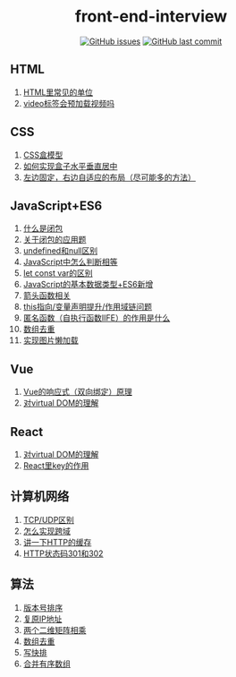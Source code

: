 <h1 align="center">front-end-interview</h1>

<div align="center">
<a href="https://github.com/Liqiuyue9597/front-end-interview/issues"><img alt="GitHub issues" src="https://img.shields.io/github/issues-raw/Liqiuyue9597/front-end-interview?style=for-the-badge"></img></a>
<a href="https://github.com/Liqiuyue9597/front-end-interview"><img alt="GitHub last commit" src="https://img.shields.io/github/last-commit/Liqiuyue9597/front-end-interview?style=for-the-badge"></img></a>
</div>


## HTML
1. [HTML里常见的单位](https://github.com/Liqiuyue9597/front-end-interview/issues/20)
1. [video标签会预加载视频吗](https://github.com/Liqiuyue9597/front-end-interview/issues/21)

## CSS
1. [CSS盒模型](https://github.com/Liqiuyue9597/front-end-interview/issues/10)
1. [如何实现盒子水平垂直居中](https://github.com/Liqiuyue9597/front-end-interview/issues/8)
1. [左边固定，右边自适应的布局（尽可能多的方法）](https://github.com/Liqiuyue9597/front-end-interview/issues/5)

## JavaScript+ES6
1. [什么是闭包](https://github.com/Liqiuyue9597/front-end-interview/issues/18)
1. [关于闭包的应用题](https://github.com/Liqiuyue9597/front-end-interview/issues/25)
1. [undefined和null区别](https://github.com/Liqiuyue9597/front-end-interview/issues/17)
1. [JavaScript中怎么判断相等](https://github.com/Liqiuyue9597/front-end-interview/issues/16)
1. [let const var的区别](https://github.com/Liqiuyue9597/front-end-interview/issues/15)
1. [JavaScript的基本数据类型+ES6新增](https://github.com/Liqiuyue9597/front-end-interview/issues/14)
1. [箭头函数相关](https://github.com/Liqiuyue9597/front-end-interview/issues/7)
1. [this指向/变量声明提升/作用域链问题](https://github.com/Liqiuyue9597/front-end-interview/issues/2)
1. [匿名函数（自执行函数IIFE）的作用是什么](https://github.com/Liqiuyue9597/front-end-interview/issues/24)
1. [数组去重](https://github.com/Liqiuyue9597/front-end-interview/issues/26)
1. [实现图片懒加载](https://github.com/Liqiuyue9597/front-end-interview/issues/29)

## Vue
1. [Vue的响应式（双向绑定）原理](https://github.com/Liqiuyue9597/front-end-interview/issues/13)
1. [对virtual DOM的理解](https://github.com/Liqiuyue9597/front-end-interview/issues/12)

## React
1. [对virtual DOM的理解](https://github.com/Liqiuyue9597/front-end-interview/issues/12)
1. [React里key的作用](https://github.com/Liqiuyue9597/front-end-interview/issues/23)

## 计算机网络
1. [TCP/UDP区别](https://github.com/Liqiuyue9597/front-end-interview/issues/11)
1. [怎么实现跨域](https://github.com/Liqiuyue9597/front-end-interview/issues/9)
1. [讲一下HTTP的缓存](https://github.com/Liqiuyue9597/front-end-interview/issues/22)
1. [HTTP状态码301和302](https://github.com/Liqiuyue9597/front-end-interview/issues/31)

## 算法
1. [版本号排序](https://github.com/Liqiuyue9597/front-end-interview/issues/4)
1. [复原IP地址](https://github.com/Liqiuyue9597/front-end-interview/issues/6)
1. [两个二维矩阵相乘](https://github.com/Liqiuyue9597/front-end-interview/issues/19)
1. [数组去重](https://github.com/Liqiuyue9597/front-end-interview/issues/26)
1. [写快排](https://github.com/Liqiuyue9597/front-end-interview/issues/28)
1. [合并有序数组](https://github.com/Liqiuyue9597/front-end-interview/issues/27)